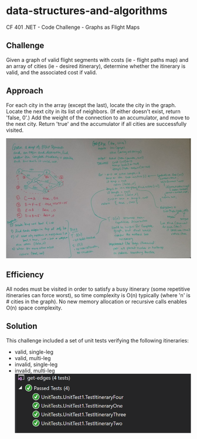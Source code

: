 # data-structures-and-algorithms
CF 401 .NET - Code Challenge - Graphs as Flight Maps

## Challenge
Given a graph of valid flight segments with costs (ie - flight paths map) and an array of cities (ie - desired itinerary), determine whether the itinerary is valid, and the associated cost if valid.

## Approach
For each city in the array (except the last), locate the city in the graph. Locate the next city in its list of neighbors. (If either doesn't exist, return 'false, 0'.) Add the weight of the connection to an accumulator, and move to the next city. Return 'true' and the accumulator if all cities are successfully visited.

![whiteboard](assets/whiteboard.jpg)

## Efficiency
All nodes must be visited in order to satisfy a busy itinerary (some repetitive itineraries can force worst), so time complexity is O(n) typically (where 'n' is # cities in the graph). No new memory allocation or recursive calls enables O(n) space complexity.

## Solution
This challenge included a set of unit tests verifying the following itineraries:  
  - valid, single-leg
  - valid, multi-leg
  - invalid, single-leg
  - invalid, multi-leg
![unit tests](assets/unit-tests.PNG)
